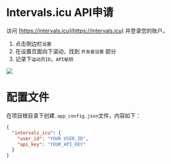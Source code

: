 # Intervals.icu API申请

访问 [https://intervals.icu](https://intervals.icu) 并登录您的账户。

1. 点击侧边栏`设置`
2. 在设置页面向下滚动，找到 `开发者设置` 部分
3. 记录下`运动员ID`，`API秘钥`

![](https://picbed-1311007548.cos.ap-shanghai.myqcloud.com/markdown_picbed/img//2025/06/24/cf438af2cc6c5e3026c04c1f3f2c4149.png)

# 配置文件

在项目根目录下创建`.app_config.json`文件，内容如下：

```json
{
  "intervals_icu": {
    "user_id": "YOUR_USER_ID",
    "api_key": "YOUR_API_KEY"
  }
}
```
